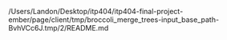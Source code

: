 /Users/Landon/Desktop/itp404/itp404-final-project-ember/page/client/tmp/broccoli_merge_trees-input_base_path-BvhVCc6J.tmp/2/README.md